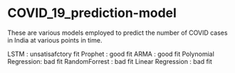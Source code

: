 # COVID_19_prediction-model
These are various models employed to predict the number of COVID cases in India at various points in time.

LSTM                 : unsatisafctory fit
Prophet              : good fit
ARMA                 : good fit
Polynomial Regression: bad fit
RandomForrest        : bad fit
Linear Regression    : bad fit
